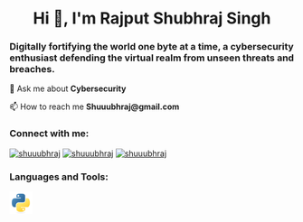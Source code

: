<h1 align="center">Hi 👋, I'm Rajput Shubhraj Singh</h1>
<h3 align="left">Digitally fortifying the world one byte at a time, a cybersecurity enthusiast defending the virtual realm from unseen threats and breaches.</h3>

<p align="left">💬 Ask me about <strong>Cybersecurity</strong></p>
<p align="left">📫 How to reach me <strong>Shuuubhraj@gmail.com</strong></p>

<h3 align="left">Connect with me:</h3>
<p align="left">
  <a href="https://twitter.com/shuuubhraj" target="_blank"><img src="https://raw.githubusercontent.com/rahuldkjain/github-profile-readme-generator/master/src/images/icons/Social/twitter.svg" alt="shuuubhraj" height="30" width="40" /></a>
  <a href="https://linkedin.com/in/shuuubhraj" target="_blank"><img src="https://raw.githubusercontent.com/rahuldkjain/github-profile-readme-generator/master/src/images/icons/Social/linked-in-alt.svg" alt="shuuubhraj" height="30" width="40" /></a>
  <a href="https://instagram.com/shuuubhraj" target="_blank"><img src="https://raw.githubusercontent.com/rahuldkjain/github-profile-readme-generator/master/src/images/icons/Social/instagram.svg" alt="shuuubhraj" height="30" width="40" /></a>
</p>

<h3 align="left">Languages and Tools:</h3>
<p align="left">
  <a href="https://www.python.org" target="_blank" rel="noreferrer">
    <img src="https://raw.githubusercontent.com/devicons/devicon/master/icons/python/python-original.svg" alt="python" width="40" height="40"/>
  </a>
</p>
